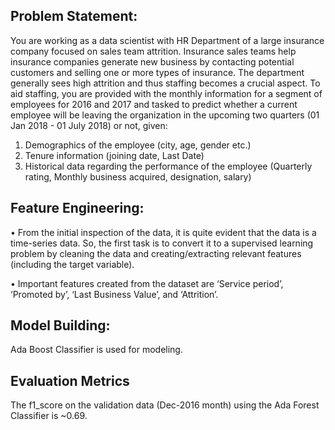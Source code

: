 ## Problem Statement:

You are working as a data scientist with HR Department of a large insurance company focused on sales team attrition. Insurance sales teams help insurance companies generate new business by contacting potential customers and selling one or more types of insurance. The department generally sees high attrition and thus staffing becomes a crucial aspect. 
To aid staffing, you are provided with the monthly information for a segment of employees for 2016 and 2017 and tasked to predict whether a current employee will be leaving the organization in the upcoming two quarters (01 Jan 2018 - 01 July 2018) or not, given:

1. Demographics of the employee (city, age, gender etc.)
2. Tenure information (joining date, Last Date)
3. Historical data regarding the performance of the employee (Quarterly rating, Monthly business acquired, designation, salary)

## Feature Engineering:

•	From the initial inspection of the data, it is quite evident that the data is a time-series data. So, the first task is to convert it to a supervised learning problem by cleaning the data and creating/extracting relevant features (including the target variable).

•	Important features created from the dataset are ‘Service period’, ‘Promoted by’, ‘Last Business Value’, and ‘Attrition’.


## Model Building:

Ada Boost Classifier is used for modeling.

## Evaluation Metrics

The f1_score on the validation data (Dec-2016 month) using the Ada Forest Classifier is ~0.69.
